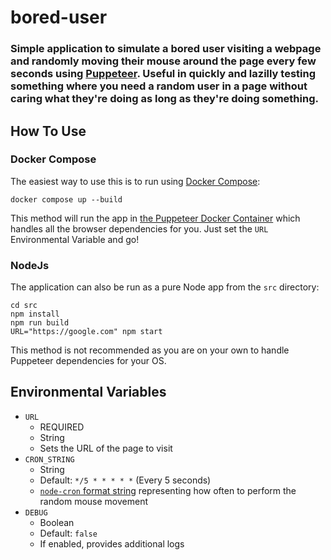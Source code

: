 # bored-user

### Simple application to simulate a bored user visiting a webpage and randomly moving their mouse around the page every few seconds using [Puppeteer](https://pptr.dev/).  Useful in quickly and lazilly testing something where you need a random user in a page without caring what they're doing as long as they're doing something.

## How To Use

### Docker Compose

The easiest way to use this is to run using [Docker Compose](https://docs.docker.com/compose/):

`docker compose up --build`

This method will run the app in [the Puppeteer Docker Container](https://pptr.dev/guides/docker) which handles all the browser dependencies for you.  Just set the `URL` Environmental Variable and go!

### NodeJs

The application can also be run as a pure Node app from the `src` directory:

```
cd src
npm install
npm run build
URL="https://google.com" npm start
```

This method is not recommended as you are on your own to handle Puppeteer dependencies for your OS.

## Environmental Variables

- `URL`
    - REQUIRED
    - String
    - Sets the URL of the page to visit
- `CRON_STRING`
    - String
    - Default: `*/5 * * * * *` (Every 5 seconds)
    - [`node-cron` format string](https://www.npmjs.com/package/node-cron) representing how often to perform the random mouse movement
- `DEBUG`
    - Boolean
    - Default: `false`
    - If enabled, provides additional logs